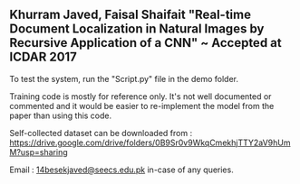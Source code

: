 ## Khurram Javed, Faisal Shaifait "Real-time Document Localization in Natural Images by Recursive Application of a CNN" ~ Accepted at ICDAR 2017
To test the system, run the "Script.py" file in the demo folder. 

Training code is mostly for reference only. It's not well documented or commented and it would be easier to re-implement the model from the paper than using this code. 

Self-collected dataset can be downloaded from : https://drive.google.com/drive/folders/0B9Sr0v9WkqCmekhjTTY2aV9hUmM?usp=sharing

Email : 14besekjaved@seecs.edu.pk in-case of any queries. 

